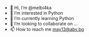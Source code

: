 - 👋 Hi, I’m @melbi4ka
- 👀 I’m interested in Python
- 🌱 I’m currently learning Python
- 💞️ I’m looking to collaborate on ...
- 📫 How to reach me may13@abv.bg

<!---
melbi4ka/melbi4ka is a ✨ special ✨ repository because its `README.md` (this file) appears on your GitHub profile.
You can click the Preview link to take a look at your changes.
--->

